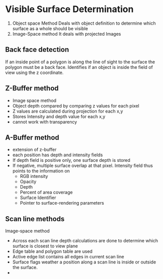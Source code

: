 # Visible Surface Determination
1. Object space Method
	Deals with object definition to determine which surface as a whole should be visible
2. Image-Space method
	It deals with projected Images
## Back face detection
If an inside point of a polygon is along the line of sight to the surface the polygon must be a back face. Identifies if an object is inside the field of view using the z coordinate.
## Z-Buffer method
- Image space method
- Object depth compared by comparing z values for each pixel 
- Z values are calculated during projection for each x,y
- Stores Intensity and depth value for each x,y
- cannot work with transparency
## A-Buffer method
- extension of z-buffer
- each position has depth and intensity fields
- If depth field is positive only, one surface depth is stored
- If negative, multiple surface overlap at that pixel. Intensity field thus points to the information on
	- RGB intensity
	- Opacity
	- Depth
	- Percent of area coverage
	- Surface Identifier
	- Pointer to surface-rendering parameters
## Scan line methods
Image-space method
- Across each scan line depth calculations are done to determine which surface is closest to view plane
- Edge table and polygon table are used
- Active edge list contains all edges in current scan line
- Surface flags weather a position along a scan line is inside or outside the surface.
- 